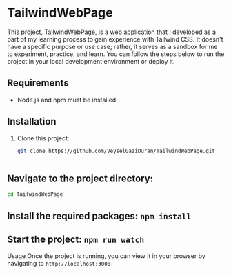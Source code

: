 # TailwindWebPage

This project, TailwindWebPage, is a web application that I developed as a part of my learning process to gain experience with Tailwind CSS. It doesn't have a specific purpose or use case; rather, it serves as a sandbox for me to experiment, practice, and learn. You can follow the steps below to run the project in your local development environment or deploy it.

## Requirements

- Node.js and npm must be installed.

## Installation

1. Clone this project:

   ```bash
   git clone https://github.com/VeyselGaziDuran/TailwindWebPage.git



## Navigate to the project directory:
```bash
cd TailwindWebPage
```
## Install the required packages: `npm install`

## Start the project: `npm run watch`

Usage
Once the project is running, you can view it in your browser by navigating to 
`http://localhost:3000.`

